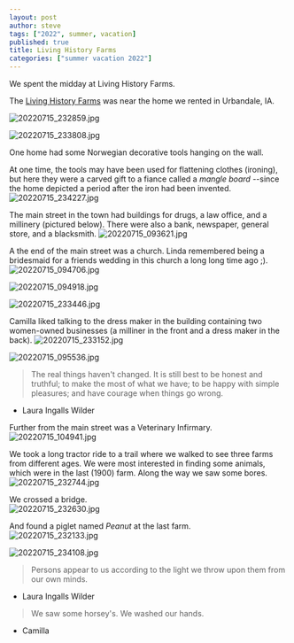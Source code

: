 ```yaml
---
layout: post
author: steve
tags: ["2022", summer, vacation]
published: true
title: Living History Farms
categories: ["summer vacation 2022"]
---
```

We spent the midday at Living History Farms.  

The [Living History Farms](http://lhf.org 'Living History Farms') was near the home we rented in Urbandale, IA.

![20220715_232859.jpg]({{site.pics_url}}/assets/media/20220715_232859.jpg)

![20220715_233808.jpg]({{site.pics_url}}/assets/media/20220715_233808.jpg)

One home had some Norwegian decorative tools hanging on the wall.

At one time, the tools may have been used for flattening clothes (ironing), but here they were a carved gift to a fiance called a *mangle board* --since the home depicted a period after the iron had been invented.
![20220715_234227.jpg]({{site.pics_url}}/assets/media/20220715_234227.jpg)

The main street in the town had buildings for drugs, a law office, and a millinery (pictured below).  There were also a bank, newspaper, general store, and a blacksmith.
![20220715_093621.jpg]({{site.pics_url}}/assets/media/20220715_093621.jpg)

A the end of the main street was a church.  Linda remembered being a bridesmaid for a friends wedding in this church a long long time ago ;).
![20220715_094706.jpg]({{site.pics_url}}/assets/media/20220715_094706.jpg)

![20220715_094918.jpg]({{site.pics_url}}/assets/media/20220715_094918.jpg)

![20220715_233446.jpg]({{site.pics_url}}/assets/media/20220715_233446.jpg)

Camilla liked talking to the dress maker in the building containing two women-owned businesses (a milliner in the front and a dress maker in the back).
![20220715_233152.jpg]({{site.pics_url}}/assets/media/20220715_233152.jpg)

![20220715_095536.jpg]({{site.pics_url}}/assets/media/20220715_095536.jpg)

> The real things haven't changed. It is still best to be honest and truthful; to make the most of what we have; to be happy with simple pleasures; and have courage when things go wrong.

- Laura Ingalls Wilder

Further from the main street was a Veterinary Infirmary.
![20220715_104941.jpg]({{site.pics_url}}/assets/media/20220715_104941.jpg)

We took a long tractor ride to a trail where we walked to see three farms from different ages.  We were most interested in finding some animals, which were in the last (1900) farm.  Along the way we saw some bores.  
![20220715_232744.jpg]({{site.pics_url}}/assets/media/20220715_232744.jpg)

We crossed a bridge.  
![20220715_232630.jpg]({{site.pics_url}}/assets/media/20220715_232630.jpg)

And found a piglet named *Peanut* at the last farm.  
![20220715_232133.jpg]({{site.pics_url}}/assets/media/20220715_232133.jpg)

![20220715_234108.jpg]({{site.pics_url}}/assets/media/20220715_234108.jpg)

> Persons appear to us according to the light we throw upon them from our own minds.  

- Laura Ingalls Wilder

> We saw some horsey's. We washed our hands.  

- Camilla

